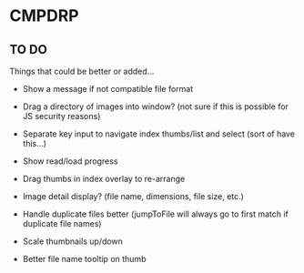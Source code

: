 # CMPDRP

## TO DO

Things that could be better or added...

* Show a message if not compatible file format

* Drag a directory of images into window? (not sure if this is possible for JS security reasons)

* Separate key input to navigate index thumbs/list and select (sort of have this...)

* Show read/load progress

* Drag thumbs in index overlay to re-arrange

* Image detail display? (file name, dimensions, file size, etc.)

* Handle duplicate files better (jumpToFile will always go to first match if duplicate file names)

* Scale thumbnails up/down

* Better file name tooltip on thumb
